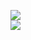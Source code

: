 [![](https://img.shields.io/badge/Made%20With-Github%20Spray-lightgrey.svg?style=for-the-badge&logo=github)](https://github.com/Annihil/github-spray#20541)  
[![](https://i.imgur.com/2DrTn0Z.gif)](https://github.com/Annihil/github-spray)
